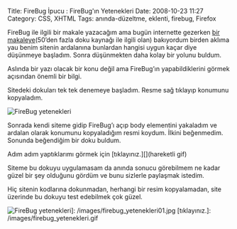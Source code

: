 Title: FireBug İpucu : FireBug&#039;ın Yetenekleri 
Date: 2008-10-23 11:27
Category: CSS, XHTML
Tags: anında-düzeltme, eklenti, firebug, Firefox

FireBug ile ilgili bir makale yazacağım ama bugün internette gezerken
[bir makaleye][](50’den fazla doku kaynağı ile ilgili olan) bakıyordum
birden aklıma yau benim sitenin ardalanına bunlardan hangisi uygun kaçar
diye düşünmeye başladım. Sonra düşünmekten daha kolay bir yolunu buldum.

Aslında bir yazı olacak bir konu değil ama FireBug’ın yapabildiklerini
görmek açısından önemli bir bilgi.

Sitedeki dokuları tek tek denemeye başladım. Resme sağ tıklayıp konumunu
kopyaladım.

![FireBug yetenekleri][]

Sonrada kendi siteme gidip FireBug’ı açıp body elementini yakaladım ve
ardalan olarak konumunu kopyaladığım resmi koydum. İlkini beğenmedim.
Sonunda beğendiğim bir doku buldum.

Adım adım yaptıklarımı görmek için [tıklayınız.][](hareketli gif)

Siteme bu dokuyu uygulamasam da anında sonucu görebilmem ne kadar güzel
bir şey olduğunu gördüm ve bunu sizlerle paylaşmak istedim.

Hiç sitenin kodlarına dokunmadan, herhangi bir resim kopyalamadan, site
üzerinde bu dokuyu test edebilmek çok güzel.

</p>

  [bir makaleye]: http://www.noupe.com/texture/50-high-resolution-textures-tutorials-and-resources.html
  [FireBug yetenekleri]: /images/firebug_yetenekleri01-255x300.jpg
  ![FireBug yetenekleri][]]: /images/firebug_yetenekleri01.jpg
  [tıklayınız.]: /images/firebug_yetenekleri.gif
